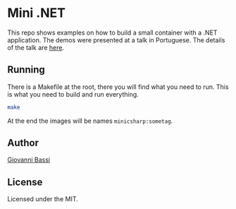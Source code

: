 # Mini .NET

This repo shows examples on how to build a small container with a .NET application.
The demos were presented at a talk in Portuguese. The details of the talk are
[here](https://bit.ly/rustfromscratch).

## Running

There is a Makefile at the root, there you will find what you need to run. This is
what you need to build and run everything.

````bash
make
````

At the end the images will be names `minicsharp:sometag`.

## Author

[Giovanni Bassi](https://github.com/giggio)

## License

Licensed under the MIT.

